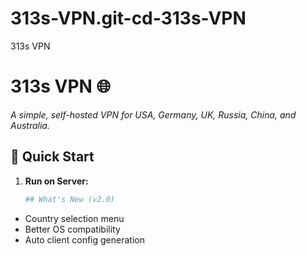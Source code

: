 # 313s-VPN.git-cd-313s-VPN
313s VPN 
# 313s VPN 🌐  
*A simple, self-hosted VPN for USA, Germany, UK, Russia, China, and Australia.*  

## **🚀 Quick Start**  
1. **Run on Server:**  
   ```bash
   ## What's New (v2.0)
- Country selection menu  
- Better OS compatibility  
- Auto client config generation
